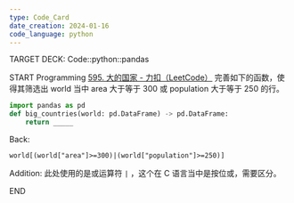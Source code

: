 ```yaml
---
type: Code_Card
date_creation: 2024-01-16
code_language: python
---
```

TARGET DECK: Code::python::pandas

START
Programming
[595. 大的国家 - 力扣（LeetCode）](https://leetcode.cn/problems/big-countries/description/)
完善如下的函数，使得其筛选出 world 当中 area 大于等于 300 或 population 大于等于 250 的行。
```python
import pandas as pd
def big_countries(world: pd.DataFrame) -> pd.DataFrame:
    return _____
```
Back: 
```
world[(world["area"]>=300)|(world["population"]>=250)]
```
Addition: 
此处使用的是或运算符 `|` ，这个在 C 语言当中是按位或，需要区分。
<!--ID: 1705398268414-->
END